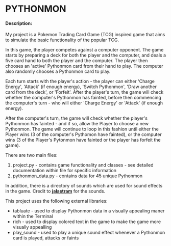  # PYTHONMON
   #### Description:
   My project is a Pokemon Trading Card Game (TCG) inspired game that aims to simulate the basic functionality of the popular TCG.

   In this game, the player competes against a computer opponent. The game starts by preparing a deck for both the player and the computer, and deals a five card hand to both the player and the computer. The player then chooses an 'active' Pythonmon card from their hand to play. The computer also randomly chooses a Pythonmon card to play. 
    
   Each turn starts with the player's action - the player can either 'Charge Energy', 'Attack' (if enough energy), 'Switch Pythonmon', 'Draw another card from the deck', or 'Forfeit'. After the player's turn, the game will check whether the computer's Pythonmon has fainted, before then commencing the computer's turn - who will either 'Charge Energy' or 'Attack' (if enough energy). 
    
   After the computer's turn, the game will check whether the player's Pythonmon has fainted - and if so, allow the Player to choose a new Pythonmon. The game will continue to loop in this fashion until either the Player wins (3 of the computer's Pythomon have fainted), or the computer wins (3 of the Player's Pytonmon have fainted or the player has forfeit the game).

   There are two main files:
   1. project.py - contains game functionality and classes - see detailed documentation within file for specific information
   2. pythonmon_data.py - contains data for 45 unique Pythonmon

   In addition, there is a directory of sounds which are used for sound effects in the game. Credit to __[jalastram](https://freesound.org/people/jalastram/)__ for the sounds. 

   This project uses the following external libraries:
   - tabluate - used to display Pythonmon data in a visually appealing maner within the Terminal
   - rich - used to display colored text in the game to make the game more visually appealling
   - play_sound - used to play a unique sound effect whenever a Pythonmon card is played, attacks or faints